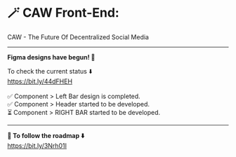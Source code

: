 # 🪄 CAW Front-End:
CAW - The Future Of Decentralized Social Media

---

**Figma designs have begun!  🎉**

To check the current status ⬇️
<br/> https://bit.ly/44dFHEH <br/>
<br>✅ Component > Left Bar design is completed.
<br> ✅ Component > Header started to be developed.
<br>⏳ Component > RIGHT BAR started to be developed.

---

**🚀 To follow the roadmap ⬇️**
<br/>  https://bit.ly/3Nrh01I
